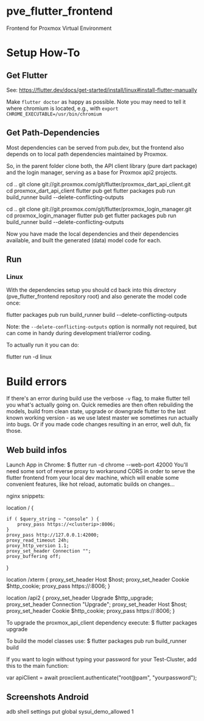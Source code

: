 # pve_flutter_frontend

Frontend for Proxmox Virtual Environment

# Setup How-To

## Get Flutter

See:
https://flutter.dev/docs/get-started/install/linux#install-flutter-manually

Make `flutter doctor` as happy as possible. Note you may need to tell it where
chromium is located, e.g., with `export CHROME_EXECUTABLE=/usr/bin/chromium`

## Get Path-Dependencies

Most dependencies can be served from pub.dev, but the frontend also depends on
to local path dependencies maintained by Proxmox.

So, in the parent folder clone both, the API client library (pure dart package)
and the login manager, serving as a base for Proxmox api2 projects.

 cd ..
 git clone git://git.proxmox.com/git/flutter/proxmox_dart_api_client.git
 cd proxmox_dart_api_client
 flutter pub get
 flutter packages pub run build_runner build --delete-conflicting-outputs


 cd ..
 git clone git://git.proxmox.com/git/flutter/proxmox_login_manager.git
 cd proxmox_login_manager
 flutter pub get
 flutter packages pub run build_runner build --delete-conflicting-outputs

Now you have made the local dependencies and their dependencies available, and
built the generated (data) model code for each.

## Run 

### Linux

With the dependencies setup you should cd back into this directory
(pve_flutter_frontend repository root) and also generate the model code once:

 flutter packages pub run build_runner build --delete-conflicting-outputs

Note: the `--delete-conflicting-outputs` option is normally not required, but
can come in handy during development trial/error coding.

To actually run it you can do:

 flutter run -d linux

# Build errors

If there's an error during build use the verbose `-v` flag, to make flutter
tell you what's actually going on. Quick remedies are then often rebuilding the
models, build from clean state, upgrade or downgrade flutter to the last known
working version - as we use latest master we sometimes run actually into bugs.
Or if you made code changes resulting in an error, well duh, fix those.

## Web build infos

Launch App in Chrome:
$ flutter run -d chrome --web-port 42000
You'll need some sort of reverse proxy to workaround CORS in order to serve the
flutter frontend from your local dev machine, which will enable some convenient
features, like hot reload, automatic builds on changes...

nginx snippets:

location / {

	if ( $query_string ~ "console" ) {
		proxy_pass https://<clusterip>:8006;
	}
	proxy_pass http://127.0.0.1:42000;
	proxy_read_timeout 24h;
	proxy_http_version 1.1;
	proxy_set_header Connection "";
	proxy_buffering off;

}

location /xterm {
	proxy_set_header Host $host;
	proxy_set_header Cookie $http_cookie;
	proxy_pass https://<clusterip>:8006;
}

location /api2 {
	proxy_set_header Upgrade $http_upgrade;
	proxy_set_header Connection "Upgrade";
	proxy_set_header Host $host;
	proxy_set_header Cookie $http_cookie;
	proxy_pass https://<clusterip>:8006;
}

To upgrade the proxmox_api_client dependency execute:
$ flutter packages upgrade

To build the model classes use:
$ flutter packages pub run build_runner build

If you want to login without typing your password for your
Test-Cluster, add this to the main function:

var apiClient = await proxclient.authenticate("root@pam", "yourpassword");


## Screenshots Android
adb shell settings put global sysui_demo_allowed 1
